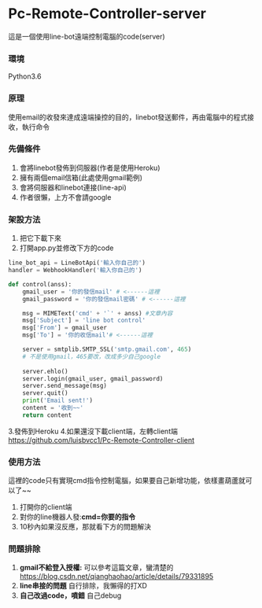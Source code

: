 # Pc-Remote-Controller-server

這是一個使用line-bot遠端控制電腦的code(server)



### **環境**
Python3.6

### **原理**
使用email的收發來達成遠端操控的目的，linebot發送郵件，再由電腦中的程式接收，執行命令

### **先備條件**

 1. 會將linebot發佈到伺服器(作者是使用Heroku)
 2. 擁有兩個email信箱(此處使用gmail範例)
 3. 會將伺服器和linebot連接(line-api)
 4. 作者很懶，上方不會請google

### **架設方法**

 1. 把它下載下來
 2. 打開app.py並修改下方的code

```python
line_bot_api = LineBotApi('輸入你自己的')
handler = WebhookHandler('輸入你自己的')
```

```python
def control(anss):
    gmail_user = '你的發信mail' # <------這裡
    gmail_password = '你的發信mail密碼' # <------這裡

    msg = MIMEText('cmd' + '`' + anss) #文章內容
    msg['Subject'] = 'line bot control'
    msg['From'] = gmail_user
    msg['To'] = '你的收信mail'# <------這裡

    server = smtplib.SMTP_SSL('smtp.gmail.com', 465)
    # 不是使用gmail，465要改，改成多少自己google
    
    server.ehlo()
    server.login(gmail_user, gmail_password)
    server.send_message(msg)
    server.quit()
    print('Email sent!')
    content = '收到~~'
    return content
```
 3.發佈到Heroku
 4.如果還沒下載client端，左轉client端 https://github.com/luisbvcc1/Pc-Remote-Controller-client
### **使用方法**
這裡的code只有實現cmd指令控制電腦，如果要自己新增功能，依樣畫葫蘆就可以了~~

 1. 打開你的client端
 2. 對你的line機器人發:**cmd=你要的指令**
 3. 10秒內如果沒反應，那就看下方的問題解決

### **問題排除**

 1. **gmail不給登入授權:**
可以參考這篇文章，蠻清楚的
https://blog.csdn.net/qianghaohao/article/details/79331895
 2. **line串接的問題**
自行排除，我懶得的打XD
 3. **自己改過code，噴錯**
自己debug
